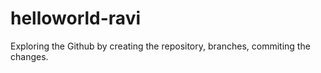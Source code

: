 # helloworld-ravi
Exploring the Github by creating the repository, branches, commiting the changes.
